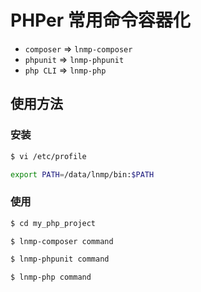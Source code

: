 # PHPer 常用命令容器化

* `composer` => `lnmp-composer`
* `phpunit`  => `lnmp-phpunit`
* `php CLI`  => `lnmp-php`

## 使用方法

### 安装

```bash
$ vi /etc/profile

export PATH=/data/lnmp/bin:$PATH
```

### 使用

```bash
$ cd my_php_project

$ lnmp-composer command

$ lnmp-phpunit command

$ lnmp-php command
```
